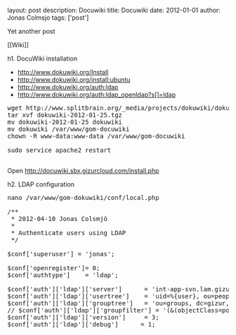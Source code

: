 layout: post
description: Docuwiki
title: Docuwiki
date: 2012-01-01
author: Jonas Colmsjo
tags: ['post']

Yet another post





[[Wiki]]


h1. DocuWiki installation

* http://www.dokuwiki.org/Install
* http://www.dokuwiki.org/install:ubuntu
* http://www.dokuwiki.org/auth:ldap
* http://www.dokuwiki.org/auth:ldap_openldap?s[]=ldap

<pre>
wget http://www.splitbrain.org/_media/projects/dokuwiki/dokuwiki-2012-01-25.tgz
tar xvf dokuwiki-2012-01-25.tgz
mv dokuwiki-2012-01-25 dokuwiki
mv dokuwiki /var/www/gom-docuwiki
chown -R www-data:www-data /var/www/gom-docuwiki

sudo service apache2 restart

</pre>


Open http://docuwiki.sbx.gizurcloud.com/install.php

h2. LDAP configuration



<pre>
nano /var/www/gom-dokuwiki/conf/local.php

/**
 * 2012-04-10 Jonas Colsmjö
 * 
 * Authenticate users using LDAP
 */

$conf['superuser'] = 'jonas';

$conf['openregister']= 0;
$conf['authtype']    = 'ldap';

$conf['auth']['ldap']['server']      = 'int-app-svn.lam.gizurcloud.com';
$conf['auth']['ldap']['usertree']    = 'uid=%{user}, ou=people, dc=gizur, dc=com';
$conf['auth']['ldap']['grouptree']   = 'ou=groups, dc=gizur, dc=com';
// $conf['auth']['ldap']['groupfilter'] = '(&(objectClass=posixGroup)(|(memberUid=%{uid})(gidNumber=%{gid})))';
$conf['auth']['ldap']['version']     = 3;
$conf['auth']['ldap']['debug']      = 1;
</pre>
